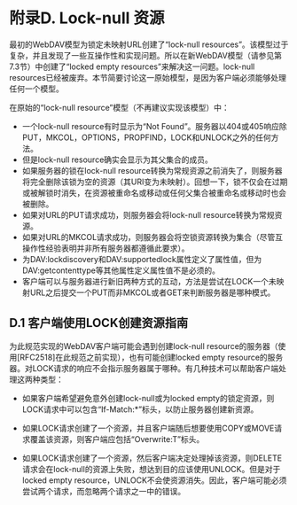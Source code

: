 # 附录D. Lock-null 资源

最初的WebDAV模型为锁定未映射URL创建了“lock-null resources”。该模型过于复杂，并且发现了一些互操作性和实现问题。所以在新WebDAV模型（请参见第7.3节）中创建了“locked empty resources”来解决这一问题。lock-null resources已经被废弃。本节简要讨论这一原始模型，是因为客户端必须能够处理任何一个模型。

在原始的“lock-null resource”模型（不再建议实现该模型）中：

- 一个lock-null resource有时显示为“Not Found”。服务器以404或405响应除PUT，MKCOL，OPTIONS，PROPFIND，LOCK和UNLOCK之外的任何方法。
- 但是lock-null resource确实会显示为其父集合的成员。
- 如果服务器的锁在lock-null resource转换为常规资源之前消失了，则服务器将完全删除该锁为空的资源（其URI变为未映射）。回想一下，锁不仅会在过期或被解锁时消失，在资源被重命名或移动或任何父集合被重命名或移动时也会被删除。
- 如果对URL的PUT请求成功，则服务器会将lock-null resource转换为常规资源。
- 如果对URL的MKCOL请求成功，则服务器会将空锁资源转换为集合（尽管互操作性经验表明并非所有服务器都遵循此要求）。
- 为DAV:lockdiscovery和DAV:supportedlock属性定义了属性值，但为DAV:getcontenttype等其他属性定义属性值不是必须的。
- 客户端可以与服务器进行新旧两种方式的互动，方法是尝试在LOCK一个未映射URL之后提交一个PUT而非MKCOL或者GET来判断服务器是哪种模式。

## D.1 客户端使用LOCK创建资源指南

为此规范实现的WebDAV客户端可能会遇到创建lock-null resource的服务器（使用[RFC2518]在此规范之前实现），也有可能创建locked empty resource的服务器。对LOCK请求的响应不会指示服务器属于哪种。有几种技术可以帮助客户端处理这两种类型：

- 如果客户端希望避免意外创建lock-null或为locked empty的锁定资源，则LOCK请求中可以包含“If-Match:*”标头，以防止服务器创建新资源。

- 如果LOCK请求创建了一个资源，并且客户端随后想要使用COPY或MOVE请求覆盖该资源，则客户端应包括“Overwrite:T”标头。

- 如果LOCK请求创建了一个资源，然后客户端决定处理掉该资源，则DELETE请求会在lock-null的资源上失败，想达到目的应该使用UNLOCK。但是对于locked empty resource，UNLOCK不会使资源消失。因此，客户端可能必须尝试两个请求，而忽略两个请求之一中的错误。